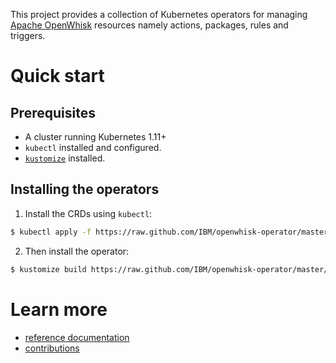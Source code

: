 This project provides a collection of Kubernetes operators for managing [Apache OpenWhisk](https://openwhisk.apache.org/) resources namely actions, packages, rules and triggers.

# Quick start

## Prerequisites

- A cluster running Kubernetes 1.11+ 
- `kubectl` installed and configured.
- [`kustomize`](https://github.com/kubernetes-sigs/kustomize) installed.

## Installing the operators

1. Install the CRDs using `kubectl`:

```sh
$ kubectl apply -f https://raw.github.com/IBM/openwhisk-operator/master/config/crds
```

2. Then install the operator:

```sh
$ kustomize build https://raw.github.com/IBM/openwhisk-operator/master/config/default | kubectl apply -f -
```

# Learn more

- [reference documentation](https://ibm.github.io/openwhisk-operator/)
- [contributions](./CONTRIBUTING.md)

